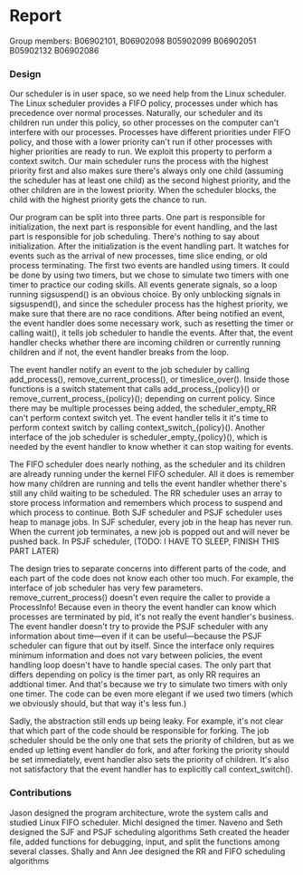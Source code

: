# Report

Group members: B06902101, B06902098	B05902099	B06902051	B05902132	B06902086

### Design
Our scheduler is in user space, so we need help from the Linux scheduler. The Linux scheduler provides a FIFO policy, processes under which has precedence over normal processes. Naturally, our scheduler and its children run under this policy, so other processes on the computer can't interfere with our processes. Processes have different priorities under FIFO policy, and those with a lower priority can't run if other processes with higher priorities are ready to run. We exploit this property to perform a context switch. Our main scheduler runs the process with the highest priority first and also makes sure there's always only one child (assuming the scheduler has at least one child) as the second highest priority, and the other children are in the lowest priority. When the scheduler blocks, the child with the highest priority gets the chance to run.

Our program can be split into three parts. One part is responsible for initialization, the next part is responsible for event handling, and the last part is responsible for job scheduling. There's nothing to say about initialization. After the initialization is the event handling part. It watches for events such as the arrival of new processes, time slice ending, or old process terminating. The first two events are handled using timers. It could be done by using two timers, but we chose to simulate two timers with one timer to practice our coding skills. All events generate signals, so a loop running sigsuspend() is an obvious choice. By only unblocking signals in sigsuspend(), and since the scheduler process has the highest priority, we make sure that there are no race conditions. After being notified an event, the event handler does some necessary work, such as resetting the timer or calling wait(), it tells job scheduler to handle the events. After that, the event handler checks whether there are incoming children or currently running children and if not, the event handler breaks from the loop.

The event handler notify an event to the job scheduler by calling add_process(), remove_current_process(), or timeslice_over(). Inside those functions is a switch statement that calls add_process_{policy}() or remove_current_process_{policy}(); depending on current policy. Since there may be multiple processes being added, the scheduler_empty_RR can't perform context switch yet. The event handler tells it it's time to perform context switch by calling context_switch_{policy}(). Another interface of the job scheduler is scheduler_empty_{policy}(), which is needed by the event handler to know whether it can stop waiting for events.

The FIFO scheduler does nearly nothing, as the scheduler and its children are already running under the kernel FIFO scheduler. All it does is remember how many children are running and tells the event handler whether there's still any child waiting to be scheduled. The RR scheduler uses an array to store process information and remembers which process to suspend and which process to continue. Both SJF scheduler and PSJF scheduler uses heap to manage jobs. In SJF scheduler, every job in the heap has never run. When the current job terminates, a new job is popped out and will never be pushed back. In PSJF scheduler, (TODO: I HAVE TO SLEEP, FINISH THIS PART LATER)

The design tries to separate concerns into different parts of the code, and each part of the code does not know each other too much. For example, the interface of job scheduler has very few parameters. remove_current_process() doesn't even require the caller to provide a ProcessInfo! Because even in theory the event handler can know which processes are terminated by pid, it's not really the event handler's business. The event handler doesn't try to provide the PSJF scheduler with any information about time—even if it can be useful—because the PSJF scheduler can figure that out by itself. Since the interface only requires minimum information and does not vary between policies, the event handling loop doesn't have to handle special cases. The only part that differs depending on policy is the timer part, as only RR requires an addtional timer. And that's because we try to simulate two timers with only one timer. The code can be even more elegant if we used two timers (which we obviously should, but that way it's less fun.)

Sadly, the abstraction still ends up being leaky. For example, it's not clear that which part of the code should be responsible for forking. The job scheduler should be the only one that sets the priority of children, but as we ended up letting event handler do fork, and after forking the priority should be set immediately, event handler also sets the priority of children. It's also not satisfactory that the event handler has to explicitly call context_switch().

### Contributions
Jason designed the program architecture, wrote the system calls and studied Linux FIFO scheduler.
Michl designed the timer.
Naveno and Seth designed the SJF and PSJF scheduling algorithms
Seth created the header file, added functions for debugging, input, and split the functions among several classes.
Shally and Ann Jee designed the RR and FIFO scheduling algorithms
